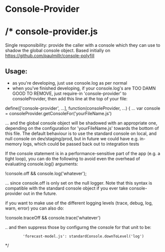 Console-Provider
================
/*
 console-provider.js
 ===================
 Single responsibility: provide the caller with a console which they can use to shadow the global console object.
 Based initially on https://github.com/paulmillr/console-polyfill

 Usage:
 ------
 * as you're developing, just use console.log as per normal
 * when you've finished developing, if your console.log's are TOO DAMN GOOD TO REMOVE, just require-in 'console-provider' to consoleProvider, then add this line at the top of your file:

 define(['console-provider', ...],
	function(consoleProvider, ...) {
 ...
 var console = consoleProvider.getConsoleFor('yourFileName.js')

 ... and the global console object will be shadowed with an appropriate one, depending on the configuration for 'yourFileName.js' towards the bottom of this file.
 The default behaviour is to use the standard console on local, and null console on dev/staging/prod, but in future we could have e.g. in-memory logs, which could be passed back out to integration tests

 If the console statement is in a performance-sensitive part of the app (e.g. a tight loop), you can do the following to avoid even the overhead of evaluating console.log() arguments:

 !console.off && console.log('whatever');

 ... since console.off is only set on the null logger. Note that this syntax is compatible with the standard console object if you ever take console-provider out in the future.

 if you want to make use of the different logging levels (trace, debug, log, warn, error) you can also do:

 !console.traceOff && console.trace('whatever')

 .. and then suppress those by configurng the console for that unit to be:

 			'forecast-model.js': standardConsole.downToLevel('log')
*/
